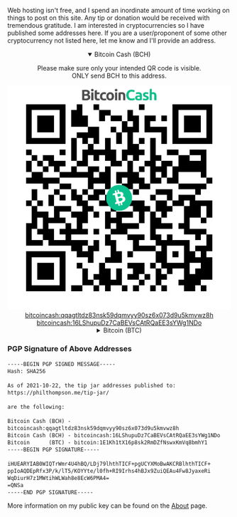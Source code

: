 
[//]: # (gen-title: Tip Jar)

[//]: # (gen-keywords: tip jar, donation, cryptocurrency, blog, author)

[//]: # (gen-description: Tip Jar — philthompson.me)

[//]: # (gen-meta-end)

Web hosting isn't free, and I spend an inordinate amount of time working on things to post on this site.  Any tip or donation would be received with tremendous gratitude.  I am interested in cryptocurrencies so I have published some addresses here.  If you are a user/proponent of some other cryptocurrency not listed here, let me know and I'll provide an address. 

<details open style="text-align: center; cursor:pointer">
	<summary>Bitcoin Cash (BCH)</summary>
	<p>Please make sure only your intended QR code is visible.<br/>ONLY send BCH to this address.</p>
	<img style="" class="width-resp-25-40 center-block" src="BCH-tips.png" title="BCH Tip Address" alt="BCH Tip Address bitcoincash:qqagtltdz83nsk59dqmvyy90sz6x073d9u5kmvwz8h"/>
	<a href="bitcoincash:qqagtltdz83nsk59dqmvyy90sz6x073d9u5kmvwz8h">bitcoincash:qqagtltdz83nsk59dqmvyy90sz6x073d9u5kmvwz8h</a>
	<a href="bitcoincash:16LShupuDz7CaBEVsCAtRQaEE3sYWg1NDo">bitcoincash:16LShupuDz7CaBEVsCAtRQaEE3sYWg1NDo</a>
</details>

<details style="text-align: center">
	<summary>Bitcoin (BTC)</summary>
	<p>Please make sure only your intended QR code is visible.<br/>ONLY send BTC to this address.</p>
	<img style="" class="width-resp-25-40 center-block" src="BTC-tips.png" title="BTC Tip Address" alt="BTC Tip Address bitcoin:1E1Kh1tX16p8sk2RmDZfNswxKmVq8bmhY1"/>
	<a href="bitcoin:1E1Kh1tX16p8sk2RmDZfNswxKmVq8bmhY1">bitcoin:1E1Kh1tX16p8sk2RmDZfNswxKmVq8bmhY1</a>
</details>

### PGP Signature of Above Addresses

	-----BEGIN PGP SIGNED MESSAGE-----
	Hash: SHA256

	As of 2021-10-22, the tip jar addresses published to:
	https://philthompson.me/tip-jar/

	are the following:

	Bitcoin Cash (BCH) - bitcoincash:qqagtltdz83nsk59dqmvyy90sz6x073d9u5kmvwz8h
	Bitcoin Cash (BCH) - bitcoincash:16LShupuDz7CaBEVsCAtRQaEE3sYWg1NDo
	Bitcoin      (BTC) - bitcoin:1E1Kh1tX16p8sk2RmDZfNswxKmVq8bmhY1
	-----BEGIN PGP SIGNATURE-----

	iHUEARYIAB0WIQTrWmr4U4hBQ/LDj79lhthTICF+pgUCYXMoBwAKCRBlhthTICF+
	ppIoAQDEpRfx3P/k/lT5/KOYYte/l0fh+RI9Irhs4hBJx9ZuiQEAu4Fw8JyaxeRi
	WqDiurH7z1MWtihWLWah8e8EcW6PMA4=
	=QNSa
	-----END PGP SIGNATURE-----

More information on my public key can be found on the <a target="_blank" href="${SITE_ROOT_REL}/about/">About</a> page.
